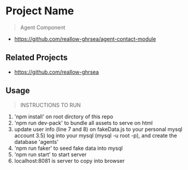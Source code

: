 # Project Name

> Agent Component
 -  https://github.com/reallow-ghrsea/agent-contact-module

## Related Projects

  - https://github.com/reallow-ghrsea

## Usage

> INSTRUCTIONS TO RUN

1) 'npm install' on root dirctory of this repo
2) 'npm run dev-pack' to bundle all assets to serve on html
3) update user info (line 7 and 8) on fakeData.js to your personal mysql account
3.5) log into your mysql (mysql -u root -p), and create the database 'agents'
4) 'npm run faker' to seed fake data into mysql
5) 'npm run start' to start server
6) localhost:8081 is server to copy into browser



